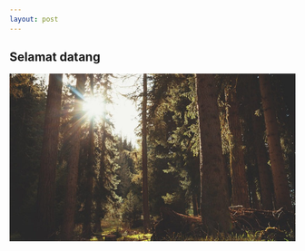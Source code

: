 ```yaml
---
layout: post
---
```



<h2> Selamat datang</h2>

<img src="/images/fulls/02.jpg" class="fit image">

